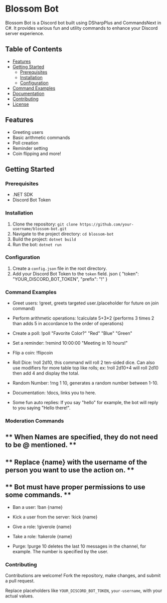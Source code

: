 # Blossom Bot

Blossom Bot is a Discord bot built using DSharpPlus and CommandsNext in C#. It provides various fun and utility commands to enhance your Discord server experience.

## Table of Contents
- [Features](#features)
- [Getting Started](#getting-started)
  - [Prerequisites](#prerequisites)
  - [Installation](#installation)
  - [Configuration](#configuration)
- [Command Examples](#command-examples)
- [Documentation](#documentation)
- [Contributing](#contributing)
- [License](#license)

## Features
- Greeting users
- Basic arithmetic commands
- Poll creation
- Reminder setting
- Coin flipping and more!

## Getting Started

### Prerequisites
- .NET SDK 
- Discord Bot Token

### Installation
1. Clone the repository: `git clone https://github.com/your-username/blossom-bot.git`
2. Navigate to the project directory: `cd blossom-bot`
3. Build the project: `dotnet build`
4. Run the bot: `dotnet run`

### Configuration
1. Create a `config.json` file in the root directory.
2. Add your Discord Bot Token to the `token` field.
json
{
  "token": "YOUR_DISCORD_BOT_TOKEN",
  "prefix": "!"
}

### Command Examples

- Greet users: !greet, greets targeted user.(placeholder for future on join command)

- Perform arithmetic operations: !calculate 5+3*2 (performs 3 times 2 than adds 5 in accordance to the order of operations)

- Create a poll: !poll "Favorite Color?" "Red" "Blue" "Green"

- Set a reminder: !remind 10:00:00 "Meeting in 10 hours!"

- Flip a coin: !flipcoin

- Roll Dice: !roll 2d10, this command will roll 2 ten-sided dice.
  Can also use modifiers for more table top like rolls; ex: !roll 2d10+4 will roll 2d10 then add 4 and display the total.

- Random Number: !rng 1 10, generates a random number between 1-10.

- Documentation: !docs, links you to here. 

- Some fun auto replies: If you say "hello" for example, the bot will reply to you saying "Hello there!".

### Moderation Commands

## ** When Names are specified, they do not need to be @ mentioned. **

## ** Replace {name} with the username of the person you want to use the action on. **

## ** Bot must have proper permissions to use some commands. ** 


- Ban a user: !ban {name}

- Kick a user from the server: !kick {name}

- Give a role: !giverole {name}

- Take a role: !takerole {name}

- Purge: !purge 10 deletes the last 10 messages in the channel, for example. The number is specified by the user.

### Contributing
Contributions are welcome! Fork the repository, make changes, and submit a pull request.


Replace placeholders like `YOUR_DISCORD_BOT_TOKEN`, `your-username`, with your actual values.

